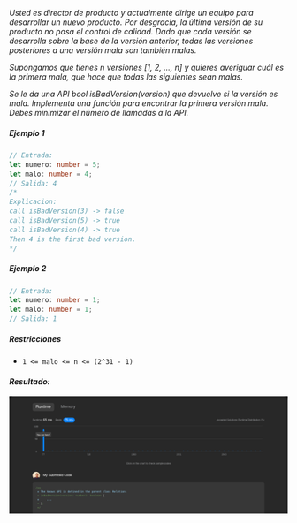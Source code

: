 _Usted es director de producto y actualmente dirige un equipo para desarrollar un nuevo producto. Por desgracia, la última versión de su producto no pasa el control de calidad. Dado que cada versión se desarrolla sobre la base de la versión anterior, todas las versiones posteriores a una versión mala son también malas._

_Supongamos que tienes n versiones [1, 2, ..., n] y quieres averiguar cuál es la primera mala, que hace que todas las siguientes sean malas._

_Se le da una API bool isBadVersion(version) que devuelve si la versión es mala. Implementa una función para encontrar la primera versión mala. Debes minimizar el número de llamadas a la API._

##### Ejemplo 1

```typescript
// Entrada:
let numero: number = 5;
let malo: number = 4;
// Salida: 4
/*
Explicacion:
call isBadVersion(3) -> false
call isBadVersion(5) -> true
call isBadVersion(4) -> true
Then 4 is the first bad version.
*/
```

##### Ejemplo 2

```typescript
// Entrada:
let numero: number = 1;
let malo: number = 1;
// Salida: 1
```

##### Restricciones

- `1 <= malo <= n <= (2^31 - 1)`


#### _Resultado:_
![captura de los test del desafio](https://github.com/jean-carlos-19/leetcode/blob/master/captura/challengue-5-01.png)
